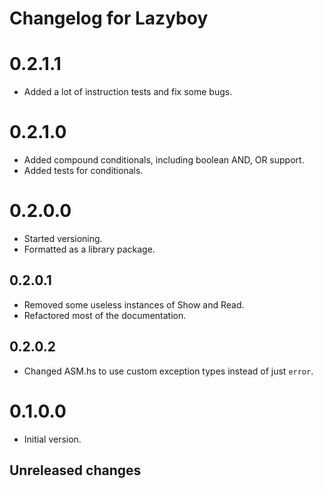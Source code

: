 # Changelog for Lazyboy

# 0.2.1.1
- Added a lot of instruction tests and fix some bugs.

# 0.2.1.0
- Added compound conditionals, including boolean AND, OR support.
- Added tests for conditionals.

# 0.2.0.0
- Started versioning.
- Formatted as a library package.

## 0.2.0.1
- Removed some useless instances of Show and Read.
- Refactored most of the documentation.

## 0.2.0.2
 - Changed ASM.hs to use custom exception types instead of just `error`.

# 0.1.0.0
- Initial version.

## Unreleased changes

